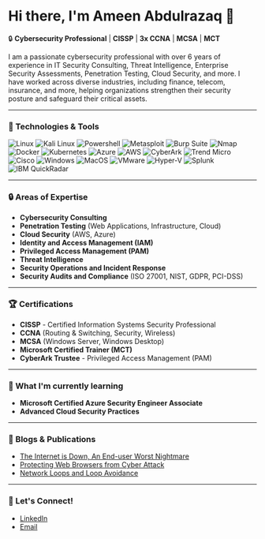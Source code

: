 # Hi there, I'm Ameen Abdulrazaq 👋

🔒 **Cybersecurity Professional** | **CISSP** | **3x CCNA** | **MCSA** | **MCT**

I am a passionate cybersecurity professional with over 6 years of experience in IT Security Consulting, Threat Intelligence, Enterprise Security Assessments, Penetration Testing, Cloud Security, and more. I have worked across diverse industries, including finance, telecom, insurance, and more, helping organizations strengthen their security posture and safeguard their critical assets.

---

### 🔧 Technologies & Tools

<p align="left">
  <img src="https://img.shields.io/badge/Linux-FCC624?style=flat-square&logo=linux&logoColor=black" alt="Linux"/>
  <img src="https://img.shields.io/badge/Kali_Linux-557C94?style=flat-square&logo=kalilinux&logoColor=white" alt="Kali Linux"/>
  <img src="https://img.shields.io/badge/PowerShell-5391FE?style=flat-square&logo=powershell&logoColor=white" alt="Powershell"/>
  <img src="https://img.shields.io/badge/Metasploit-9574D6?style=flat-square&logo=metasploit&logoColor=white" alt="Metasploit"/>
  <img src="https://img.shields.io/badge/Burp_Suite-FF6F00?style=flat-square&logo=burpsuite&logoColor=white" alt="Burp Suite"/>
  <img src="https://img.shields.io/badge/Nmap-2C2E3B?style=flat-square&logo=nmap&logoColor=white" alt="Nmap"/>
  <img src="https://img.shields.io/badge/Docker-2496ED?style=flat-square&logo=docker&logoColor=white" alt="Docker"/>
  <img src="https://img.shields.io/badge/Kubernetes-326CE5?style=flat-square&logo=kubernetes&logoColor=white" alt="Kubernetes"/>
  <img src="https://img.shields.io/badge/Azure-0078D4?style=flat-square&logo=microsoft-azure&logoColor=white" alt="Azure"/>
  <img src="https://img.shields.io/badge/AWS-232F3E?style=flat-square&logo=amazon-aws&logoColor=white" alt="AWS"/>
  <img src="https://img.shields.io/badge/CyberArk-003366?style=flat-square&logo=cyberark&logoColor=white" alt="CyberArk"/>
  <img src="https://img.shields.io/badge/Trend_Micro-DD1C1A?style=flat-square&logo=trendmicro&logoColor=white" alt="Trend Micro"/>
  <img src="https://img.shields.io/badge/Cisco-1BA0D7?style=flat-square&logo=cisco&logoColor=white" alt="Cisco"/>
  <img src="https://img.shields.io/badge/Windows-0078D6?style=flat-square&logo=windows&logoColor=white" alt="Windows"/>
  <img src="https://img.shields.io/badge/MacOS-000000?style=flat-square&logo=apple&logoColor=white" alt="MacOS"/>
  <img src="https://img.shields.io/badge/VMware-607078?style=flat-square&logo=vmware&logoColor=white" alt="VMware"/>
  <img src="https://img.shields.io/badge/Hyper_V-0078D6?style=flat-square&logo=windows&logoColor=white" alt="Hyper-V"/>
  <img src="https://img.shields.io/badge/Splunk-000000?style=flat-square&logo=splunk&logoColor=white" alt="Splunk"/>
  <img src="https://img.shields.io/badge/IBM_QuickRadar-054ADA?style=flat-square&logo=ibm&logoColor=white" alt="IBM QuickRadar"/>
</p>

---

### 🔒 Areas of Expertise
- **Cybersecurity Consulting**
- **Penetration Testing** (Web Applications, Infrastructure, Cloud)
- **Cloud Security** (AWS, Azure)
- **Identity and Access Management (IAM)**
- **Privileged Access Management (PAM)**
- **Threat Intelligence**
- **Security Operations and Incident Response**
- **Security Audits and Compliance** (ISO 27001, NIST, GDPR, PCI-DSS)

---

### 🏆 Certifications
- **CISSP** - Certified Information Systems Security Professional
- **CCNA** (Routing & Switching, Security, Wireless)
- **MCSA** (Windows Server, Windows Desktop)
- **Microsoft Certified Trainer (MCT)**
- **CyberArk Trustee** - Privileged Access Management (PAM)
  
---

### 🌱 What I'm currently learning
- **Microsoft Certified Azure Security Engineer Associate** 
- **Advanced Cloud Security Practices**

---

### 📝 Blogs & Publications
- [The Internet is Down, An End-user Worst Nightmare](https://bit.ly/2sJF7hZ)
- [Protecting Web Browsers from Cyber Attack](https://bit.ly/3yBBric)
- [Network Loops and Loop Avoidance](https://bit.ly/2JnKTMa)

---

### 🤝 Let's Connect!
- [LinkedIn](https://www.linkedin.com/in/ameen-abdulrazaq)
- [Email](mailto:razaqameen01@gmail.com)

